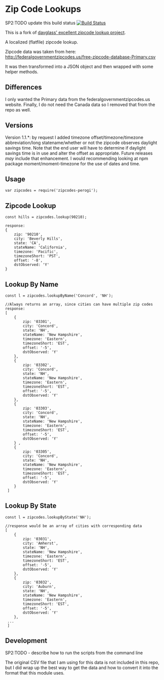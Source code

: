 Zip Code Lookups
================
SP2:TODO update this build status
[![Build Status](https://travis-ci.org/perogi/zipcodes-perogi.svg?branch=master)](https://travis-ci.org/perogi/zipcodes-perogi)

This is a fork of [davglass' excellent zipcode lookup project](https://github.com/davglass/zipcodes).  

A localized (flatfile) zipcode lookup.

Zipcode data was taken from here: http://federalgovernmentzipcodes.us/free-zipcode-database-Primary.csv

It was then transformed into a JSON object and then wrapped with some helper methods.

Differences
-----------
I only wanted the Primary data from the federalgovernmentzipcodes.us website.  Finally, I do not need the Canada data so I removed that from the repo as well.  

Versions
--------
Version 1.1.*: by request I added timezone offset/timezone/timezone abbreviation/long statename/whether or not the zipcode observes daylight savings time.
Note that the end user will have to determine if daylight savings time is in use and alter the offset as appropriate. 
Future releases _may_ include that enhancement. I would recommending looking at npm package moment/moment-timezone for the use of dates and time.

Usage
-----
    var zipcodes = require('zipcodes-perogi');

Zipcode Lookup
--------------

    const hills = zipcodes.lookup(90210);  
      
    response:
    { 
        zip: '90210',  
        city: 'Beverly Hills',  
        state: 'CA',
        stateName: 'California',
        timezone: 'Pacific',
        timezoneShort: 'PST',
        offset: '-8',
        dstObserved: 'Y'
    }


Lookup By Name
--------------

    const l = zipcodes.lookupByName('Concord', 'NH');  
      
    //Always returns an array, since cities can have multiple zip codes
    response: 
    [ 
        { 
            zip: '03301',
            city: 'Concord',
            state: 'NH',
            stateName: 'New Hampshire',
            timezone: 'Eastern',
            timezoneShort: 'EST',
            offset: '-5',
            dstObserved: 'Y'
        },
        { 
            zip: '03302',
            city: 'Concord',
            state: 'NH',
            stateName: 'New Hampshire',
            timezone: 'Eastern',
            timezoneShort: 'EST',
            offset: '-5',
            dstObserved: 'Y'
        },
        { 
            zip: '03303',
            city: 'Concord',
            state: 'NH',
            stateName: 'New Hampshire',
            timezone: 'Eastern',
            timezoneShort: 'EST',
            offset: '-5',
            dstObserved: 'Y'  
        } ,
        { 
            zip: '03305',
            city: 'Concord',
            state: 'NH',
            stateName: 'New Hampshire',
            timezone: 'Eastern',
            timezoneShort: 'EST',
            offset: '-5',
            dstObserved: 'Y' 
        } 
     ]

Lookup By State
--------------

    const l = zipcodes.lookupByState('NH');
      
    //response would be an array of cities with corresponding data
    [ 
        { 
            zip: '03031',
            city: 'Amherst',
            state: 'NH',
            stateName: 'New Hampshire',
            timezone: 'Eastern',
            timezoneShort: 'EST',
            offset: '-5',
            dstObserved: 'Y' 
        },
        { 
            zip: '03032',
            city: 'Auburn',
            state: 'NH',
            stateName: 'New Hampshire',
            timezone: 'Eastern',
            timezoneShort: 'EST',
            offset: '-5',
            dstObserved: 'Y' 
        },
     ...
     ]

Development
-----------
SP2:TODO - describe how to run the scripts from the command line

The original CSV file that I am using for this data is not included in this repo, but I did wrap up
the best way to get the data and how to convert it into the format that this module uses.
